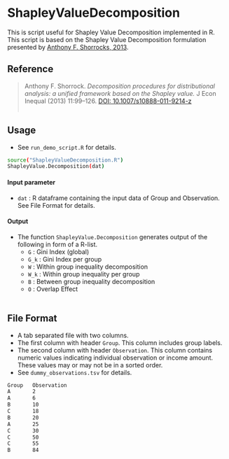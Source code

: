 # ShapleyValueDecomposition
This is script useful for Shapley Value Decomposition implemented in R. This script is based on the Shapley Value Decomposition formulation presented by [Anthony F. Shorrocks, 2013](https://link.springer.com/article/10.1007%2Fs10888-011-9214-z).

## Reference
> Anthony F. Shorrock. *Decomposition procedures for distributional analysis: a unified framework based on the Shapley value.* J Econ Inequal (2013) 11:99–126. [DOI: 10.1007/s10888-011-9214-z](https://link.springer.com/article/10.1007%2Fs10888-011-9214-z)
<br/><br/>

## Usage
- See `run_demo_script.R` for details.

```sh
source("ShapleyValueDecomposition.R")
ShapleyValue.Decomposition(dat)
```
#### Input parameter
- `dat` : R dataframe containing the input data of Group and Observation. See File Format for details. 

#### Output
- The function `ShapleyValue.Decomposition` generates output of the following in form of a R-list.
  - `G`   : Gini Index (global)
  - `G_k` : Gini Index per group
  - `W`   : Within group inequality decomposition
  - `W_k` : Within group inequality per group
  - `B`   : Between group inequality decomposition
  - `O`   : Overlap Effect
<br/><br/>

## File Format
- A tab separated file with two columns.
- The first column with header `Group`. This column includes group labels.
- The second column with header `Observation`. This column contains numeric values indicating individual observation or income amount. These values may or may not be in a sorted order.
- See `dummy_observations.tsv` for details. 

```sh
Group   Observation
A       2
A       6
B       10
C       18
B       20
A       25
C       30
C       50
C       55
B       84
```